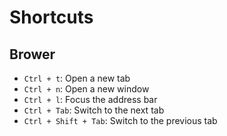 # Shortcuts

## Brower

- `Ctrl + t`: Open a new tab
- `Ctrl + n`: Open a new window
- `Ctrl + l`: Focus the address bar
- `Ctrl + Tab`: Switch to the next tab
- `Ctrl + Shift + Tab`: Switch to the previous tab